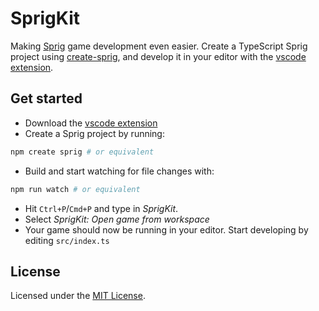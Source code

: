 # SprigKit

Making [Sprig](https://sprig.hackclub.com/) game development even easier. Create a TypeScript Sprig project using [create-sprig](./packages/create-sprig/), and develop it in your editor with the [vscode extension](./packages/vscode-extension/).

## Get started

-   Download the [vscode extension](https://marketplace.visualstudio.com/items?itemName=HackClub.sprigkit-extension)
-   Create a Sprig project by running:

```bash
npm create sprig # or equivalent
```

-   Build and start watching for file changes with:

```bash
npm run watch # or equivalent
```

-   Hit `Ctrl+P`/`Cmd+P` and type in _SprigKit_.
-   Select _SprigKit: Open game from workspace_
-   Your game should now be running in your editor. Start developing by editing `src/index.ts`

## License

Licensed under the [MIT License](../../LICENSE).

